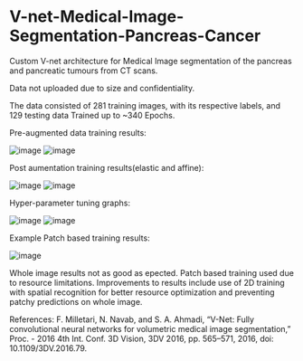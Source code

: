 # V-net-Medical-Image-Segmentation-Pancreas-Cancer
Custom V-net architecture for Medical Image segmentation of the pancreas and pancreatic tumours from CT scans. 

Data not uploaded due to size and confidentiality. 

The data consisted of 281 training images, with its respective labels, and 129 testing data
Trained up to ~340 Epochs. 

Pre-augmented data training results: 

![image](https://user-images.githubusercontent.com/43177212/114284708-c860a880-9a49-11eb-8ff0-969e2de351f5.png)
![image](https://user-images.githubusercontent.com/43177212/114284709-ca2a6c00-9a49-11eb-80c8-ba952d56ba77.png)


Post aumentation training results(elastic and affine): 

![image](https://user-images.githubusercontent.com/43177212/114284733-f2b26600-9a49-11eb-9e08-2d3a44feb261.png)
![image](https://user-images.githubusercontent.com/43177212/114284736-f47c2980-9a49-11eb-8127-f6aef1d009b8.png)

Hyper-parameter tuning graphs: 

![image](https://user-images.githubusercontent.com/43177212/114284760-12498e80-9a4a-11eb-9e10-7ca372613573.png)
![image](https://user-images.githubusercontent.com/43177212/114284762-14abe880-9a4a-11eb-8758-47511b858dc0.png)

Example Patch based training results:

![image](https://user-images.githubusercontent.com/43177212/114284656-407a9e80-9a49-11eb-85d7-7adbaddecaac.png)

Whole image results not as good as epected. Patch based training used due to resource limitations. Improvements to results include use of 2D training with spatial recognition for better resource optimization and preventing patchy predictions on whole image. 

References: 
F. Milletari, N. Navab, and S. A. Ahmadi, “V-Net: Fully convolutional neural networks for volumetric medical image segmentation,” Proc. - 2016 4th Int. Conf. 3D Vision, 3DV 2016, pp. 565–571, 2016, doi: 10.1109/3DV.2016.79.

